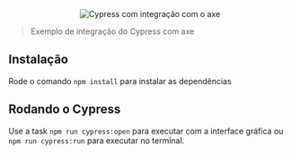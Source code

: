 <div align="center">
  <img align="center" src="https://user-images.githubusercontent.com/1204692/67787186-e5b8d700-fa4e-11e9-852a-999cf7683773.png"  alt="Cypress com integração com o axe" />
</div>


> Exemplo de integração do Cypress com axe

## Instalação 

Rode o comando ```npm install``` para instalar as dependências

## Rodando o Cypress

Use a task ```npm run cypress:open``` para executar com a interface gráfica ou ```npm run cypress:run``` para executar no terminal.


